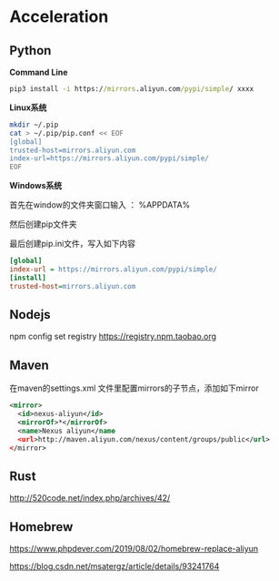 # Acceleration

## Python

**Command Line**

```cmd
pip3 install -i https://mirrors.aliyun.com/pypi/simple/ xxxx
```

**Linux系统**

```bash
mkdir ~/.pip
cat > ~/.pip/pip.conf << EOF
[global]
trusted-host=mirrors.aliyun.com
index-url=https://mirrors.aliyun.com/pypi/simple/
EOF
```

**Windows系统**

首先在window的文件夹窗口输入 ： %APPDATA%

然后创建pip文件夹

最后创建pip.ini文件，写入如下内容

```ini
[global]
index-url = https://mirrors.aliyun.com/pypi/simple/
[install]
trusted-host=mirrors.aliyun.com
```

## Nodejs

npm config set registry https://registry.npm.taobao.org

## Maven

在maven的settings.xml 文件里配置mirrors的子节点，添加如下mirror

```xml
<mirror>
  <id>nexus-aliyun</id>
  <mirrorOf>*</mirrorOf>
  <name>Nexus aliyun</name
  <url>http://maven.aliyun.com/nexus/content/groups/public</url>
</mirror> 
```

## Rust

http://520code.net/index.php/archives/42/

## Homebrew

https://www.phpdever.com/2019/08/02/homebrew-replace-aliyun

https://blog.csdn.net/msatergz/article/details/93241764